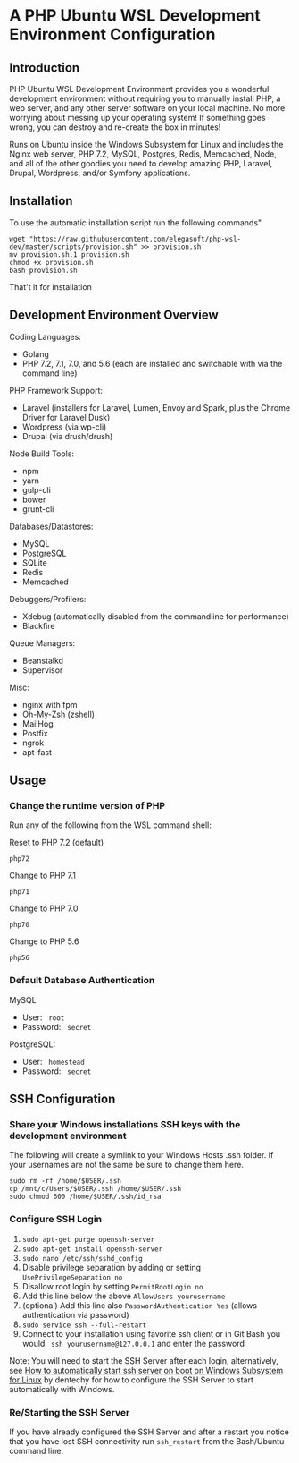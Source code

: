 # A PHP Ubuntu WSL Development Environment Configuration

## Introduction

PHP Ubuntu WSL Development Environment provides you a wonderful development environment without requiring you to manually install PHP, a web server, and any other server software on your local machine. No more worrying about messing up your operating system! If something goes wrong, you can destroy and re-create the box in minutes!

Runs on Ubuntu inside the Windows Subsystem for Linux and includes the Nginx web server, PHP 7.2, MySQL, Postgres, Redis, Memcached, Node, and all of the other goodies you need to develop amazing PHP, Laravel, Drupal, Wordpress, and/or Symfony applications.

## Installation

To use the automatic installation script run the following commands"

```console
wget "https://raw.githubusercontent.com/elegasoft/php-wsl-dev/master/scripts/provision.sh" >> provision.sh
mv provision.sh.1 provision.sh
chmod +x provision.sh
bash provision.sh
```

That't it for installation

## Development Environment Overview

Coding Languages:

* Golang
* PHP 7.2, 7.1, 7.0, and 5.6 (each are installed and switchable with via the command line)

PHP Framework Support:
* Laravel (installers for Laravel, Lumen, Envoy and Spark, plus the Chrome Driver for Laravel Dusk)
* Wordpress (via wp-cli)
* Drupal (via drush/drush)

Node Build Tools:

* npm
* yarn
* gulp-cli
* bower
* grunt-cli

Databases/Datastores:

* MySQL
* PostgreSQL
* SQLite
* Redis
* Memcached

Debuggers/Profilers:

* Xdebug (automatically disabled from the commandline for performance)
* Blackfire

Queue Managers:

* Beanstalkd
* Supervisor

Misc:
* nginx with fpm
* Oh-My-Zsh (zshell)
* MailHog
* Postfix
* ngrok
* apt-fast


## Usage

### Change the runtime version of PHP
Run any of the following from the WSL command shell:

Reset to PHP 7.2 (default)

```console
php72
```

Change to PHP 7.1

```console
php71
```

Change to PHP 7.0

```console
php70
```

Change to PHP 5.6

```console
php56
```

### Default Database Authentication

MySQL

* User: ``  root  ``
* Password: ``  secret  ``

PostgreSQL:

* User: ``  homestead  ``
* Password: ``  secret  ``

## SSH Configuration

### Share your Windows installations SSH keys with the development environment ###

The following will create a symlink to your Windows Hosts .ssh folder. If your usernames are not the same be sure to change them here.
```console
sudo rm -rf /home/$USER/.ssh
cp /mnt/c/Users/$USER/.ssh /home/$USER/.ssh
sudo chmod 600 /home/$USER/.ssh/id_rsa
```

### Configure SSH Login ###

1. `` sudo apt-get purge openssh-server ``
2. `` sudo apt-get install openssh-server ``
3. `` sudo nano /etc/ssh/sshd_config `` 
4. Disable privilege separation by adding or setting `` UsePrivilegeSeparation no ``
5. Disallow root login by setting  `` PermitRootLogin no ``
6. Add this line below the above `` AllowUsers yourusername ``
7. (optional) Add this line also `` PasswordAuthentication Yes `` (allows authentication via password)
7. `` sudo service ssh --full-restart ``
8. Connect to your installation using favorite ssh client or in Git Bash you would `` ssh yourusername@127.0.0.1`` and enter the password

Note: You will need to start the SSH Server after each login, alternatively, see [How to automatically start ssh server on boot on Windows Subsystem for Linux](https://gist.github.com/dentechy/de2be62b55cfd234681921d5a8b6be11) by dentechy for how to configure the SSH Server to start automatically with Windows.

### Re/Starting the SSH Server ###

If you have already configured the SSH Server and after a restart you notice that you have lost SSH connectivity run ``` ssh_restart ``` from the Bash/Ubuntu command line.
